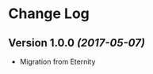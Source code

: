 Change Log
==========

Version 1.0.0 *(2017-05-07)*
----------------------------

 * Migration from Eternity
